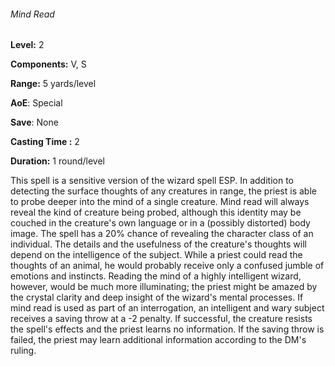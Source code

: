 ###### Mind Read

**Level:** 2

**Components:** V, S

**Range:** 5 yards/level

**AoE**: Special

**Save**: None

**Casting Time :** 2

**Duration:** 1 round/level

This spell is a sensitive version of the wizard spell ESP. In addition to detecting the surface thoughts of any creatures in range, the priest is able to probe deeper into the mind of a single creature. Mind read will always reveal the kind of creature being probed, although this identity may be couched in the creature's own language or in a (possibly distorted) body image. The spell has a 20% chance of revealing the character class of an individual. The details and the usefulness of the creature's thoughts will depend on the intelligence of the subject. While a priest could read the thoughts of an animal, he would probably receive only a confused jumble of emotions and instincts. Reading the mind of a highly intelligent wizard, however, would be much more illuminating; the priest might be amazed by the crystal clarity and deep insight of the wizard's mental processes. If mind read is used as part of an interrogation, an intelligent and wary subject receives a saving throw at a -2 penalty. If successful, the creature resists the spell's effects and the priest learns no information. If the saving throw is failed, the priest may learn additional information according to the DM's ruling.